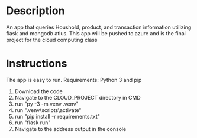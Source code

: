 # Description
An app that queries Houshold, product, and transaction information utilizing flask and mongodb atlus. 
This app will be pushed to azure and is the final project for the cloud computing class

# Instructions

The app is easy to run.
Requirements: Python 3 and pip 
1. Download the code
2. Navigate to the CLOUD_PROJECT directory in CMD
3. run "py -3 -m venv .venv"
4. run ".venv\scripts\activate"
5. run "pip install -r requirements.txt"
6. run "flask run"
7. Navigate to the address output in the console
